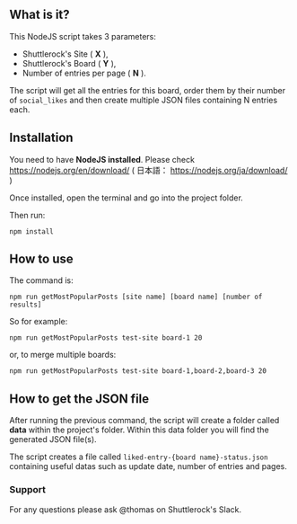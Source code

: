 ## What is it?

This NodeJS script takes 3 parameters:
-  Shuttlerock's Site ( **X** ),
-  Shuttlerock's Board ( **Y** ),
-  Number of entries per page ( **N** ).

The script will get all the entries for this board, order them by their number of `social_likes` and then create multiple JSON files containing N entries each.

## Installation

You need to have **NodeJS installed**.
Please check https://nodejs.org/en/download/
( 日本語： https://nodejs.org/ja/download/ )

Once installed, open the terminal and go into the project folder.

Then run:

`npm install`

## How to use

The command is:

`npm run getMostPopularPosts [site name] [board name] [number of results]`

So for example:

`npm run getMostPopularPosts test-site board-1 20`

or, to merge multiple boards:

`npm run getMostPopularPosts test-site board-1,board-2,board-3 20`

## How to get the JSON file

After running the previous command, the script will create a folder called **data** within the project's folder. Within this data folder you will find the generated JSON file(s).

The script creates a file called `liked-entry-{board name}-status.json` containing useful datas such as update date, number of entries and pages.

### Support

For any questions please ask @thomas on Shuttlerock's Slack.
